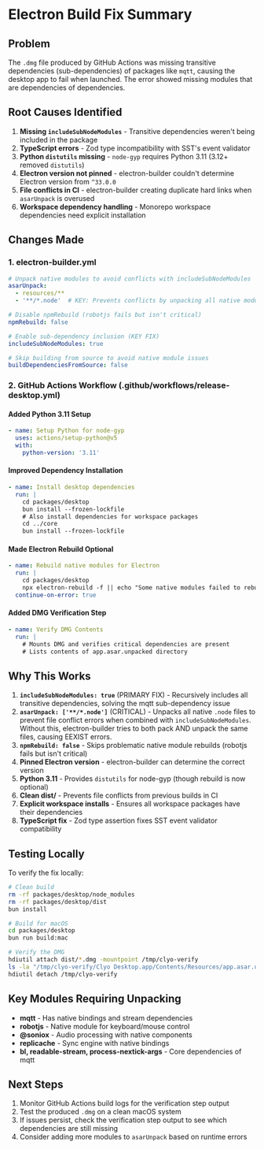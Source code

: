 # Electron Build Fix Summary

## Problem
The `.dmg` file produced by GitHub Actions was missing transitive dependencies (sub-dependencies) of packages like `mqtt`, causing the desktop app to fail when launched. The error showed missing modules that are dependencies of dependencies.

## Root Causes Identified

1. **Missing `includeSubNodeModules`** - Transitive dependencies weren't being included in the package
2. **TypeScript errors** - Zod type incompatibility with SST's event validator
3. **Python `distutils` missing** - `node-gyp` requires Python 3.11 (3.12+ removed `distutils`)
4. **Electron version not pinned** - electron-builder couldn't determine Electron version from `^33.0.0`
5. **File conflicts in CI** - electron-builder creating duplicate hard links when `asarUnpack` is overused
6. **Workspace dependency handling** - Monorepo workspace dependencies need explicit installation

## Changes Made

### 1. electron-builder.yml
```yaml
# Unpack native modules to avoid conflicts with includeSubNodeModules
asarUnpack:
  - resources/**
  - '**/*.node'  # KEY: Prevents conflicts by unpacking all native modules

# Disable npmRebuild (robotjs fails but isn't critical)
npmRebuild: false

# Enable sub-dependency inclusion (KEY FIX)
includeSubNodeModules: true

# Skip building from source to avoid native module issues
buildDependenciesFromSource: false
```

### 2. GitHub Actions Workflow (.github/workflows/release-desktop.yml)

#### Added Python 3.11 Setup
```yaml
- name: Setup Python for node-gyp
  uses: actions/setup-python@v5
  with:
    python-version: '3.11'
```

#### Improved Dependency Installation
```yaml
- name: Install desktop dependencies
  run: |
    cd packages/desktop
    bun install --frozen-lockfile
    # Also install dependencies for workspace packages
    cd ../core
    bun install --frozen-lockfile
```

#### Made Electron Rebuild Optional
```yaml
- name: Rebuild native modules for Electron
  run: |
    cd packages/desktop
    npx electron-rebuild -f || echo "Some native modules failed to rebuild, but continuing..."
  continue-on-error: true
```

#### Added DMG Verification Step
```yaml
- name: Verify DMG Contents
  run: |
    # Mounts DMG and verifies critical dependencies are present
    # Lists contents of app.asar.unpacked directory
```

## Why This Works

1. **`includeSubNodeModules: true`** (PRIMARY FIX) - Recursively includes all transitive dependencies, solving the mqtt sub-dependency issue
2. **`asarUnpack: ['**/*.node']`** (CRITICAL) - Unpacks all native `.node` files to prevent file conflict errors when combined with `includeSubNodeModules`. Without this, electron-builder tries to both pack AND unpack the same files, causing EEXIST errors.
3. **`npmRebuild: false`** - Skips problematic native module rebuilds (robotjs fails but isn't critical)
4. **Pinned Electron version** - electron-builder can determine the correct version
5. **Python 3.11** - Provides `distutils` for node-gyp (though rebuild is now optional)
6. **Clean dist/** - Prevents file conflicts from previous builds in CI
7. **Explicit workspace installs** - Ensures all workspace packages have their dependencies
8. **TypeScript fix** - Zod type assertion fixes SST event validator compatibility

## Testing Locally

To verify the fix locally:

```bash
# Clean build
rm -rf packages/desktop/node_modules
rm -rf packages/desktop/dist
bun install

# Build for macOS
cd packages/desktop
bun run build:mac

# Verify the DMG
hdiutil attach dist/*.dmg -mountpoint /tmp/clyo-verify
ls -la "/tmp/clyo-verify/Clyo Desktop.app/Contents/Resources/app.asar.unpacked/node_modules/"
hdiutil detach /tmp/clyo-verify
```

## Key Modules Requiring Unpacking

- **mqtt** - Has native bindings and stream dependencies
- **robotjs** - Native module for keyboard/mouse control
- **@soniox** - Audio processing with native components
- **replicache** - Sync engine with native bindings
- **bl, readable-stream, process-nextick-args** - Core dependencies of mqtt

## Next Steps

1. Monitor GitHub Actions build logs for the verification step output
2. Test the produced `.dmg` on a clean macOS system
3. If issues persist, check the verification step output to see which dependencies are still missing
4. Consider adding more modules to `asarUnpack` based on runtime errors
